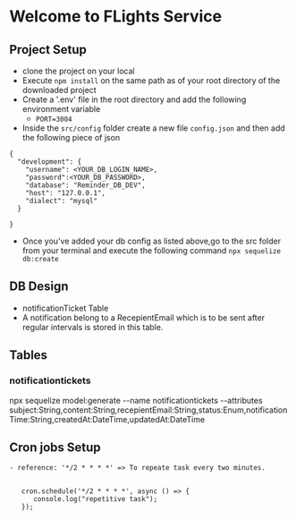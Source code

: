 # Welcome to FLights Service

 ## Project Setup
 - clone the project on your local
 - Execute `npm install` on the same path as of your root directory of the downloaded project
 - Create a '.env' file in the root directory and add the following environment variable
    - `PORT=3004`
- Inside the `src/config` folder create a new file  `config.json` and then add the following piece of json

```
{
  "development": {
    "username": <YOUR_DB_LOGIN_NAME>,
    "password":<YOUR_DB_PASSWORD>,
    "database": "Reminder_DB_DEV",
    "host": "127.0.0.1",
    "dialect": "mysql" 
  }
  
}
```
- Once you've added your db config as listed above,go to the src folder from your terminal and execute the following command `npx sequelize db:create`
       
## DB Design
  - notificationTicket Table
  - A notification belong to a RecepientEmail which is to be sent after regular intervals is stored in this table.

## Tables
### notificationtickets
npx sequelize model:generate --name notificationtickets --attributes
subject:String,content:String,recepientEmail:String,status:Enum,notificationTime:String,createdAt:DateTime,updatedAt:DateTime 

## Cron jobs Setup

    - reference: '*/2 * * * *' => To repeate task every two minutes.
 ```

    cron.schedule('*/2 * * * *', async () => {
       console.log("repetitive task");
    }); 

 ```
